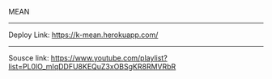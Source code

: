 MEAN
___
Deploy Link: https://k-mean.herokuapp.com/

___
Sousce link: https://www.youtube.com/playlist?list=PL0lO_mIqDDFU8KEQuZ3xOBSgKR8RMVRbR